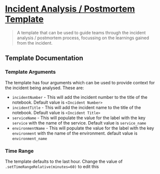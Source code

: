 # [Incident Analysis / Postmortem Template](./template.jsonnet)
> A template that can be used to guide teams through the incident analysis / postmortem process, focussing on the learnings gained from the incident.

## Template Documentation

### Template Arguments
The template has four arguments which can be used to provide context for the incident being analysed. These are:
- `incidentNumber` - This will add the incident number to the title of the notebook. Default value is `<Incident Number>`
- `incidentTitle` - This will add the incident name to the title of the notebook. Default value is `<Incident Title>`
- `serviceName` - This will populate the value for the label with the key `service` with the name of the service. Default value is `service_name`
- `environmentName` - This will populate the value for the label with the key `environment` with the name of the environment. default value is `environment_name`

### Time Range
The template defaults to the last hour. Change the value of `.setTimeRangeRelative(minutes=60)` to edit this
